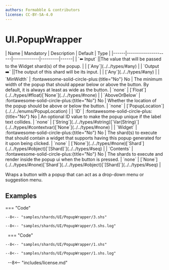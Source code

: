 ```yaml
---
authors: Formabble & contributors
license: CC-BY-SA-4.0
---
```



# UI.PopupWrapper

<div class="sh-parameters" markdown="1">
| Name | Mandatory | Description | Default | Type |
|------|---------------------|-------------|---------|------|
| `⬅️ Input` ||The value that will be passed to the Widget shard(s) of the popup. | | [`Any`](../../types/#any) |
| `Output ➡️` ||The output of this shard will be its input. | | [`Any`](../../types/#any) |
| `MinWidth` | :fontawesome-solid-circle-plus:{title="No"} No  | The minimum width of the popup that should appear below or above the button. By default, it is always at least as wide as the button. | `none` | [`Float`](../../types/#float)[`None`](../../types/#none) |
| `AboveOrBelow` | :fontawesome-solid-circle-plus:{title="No"} No  | Whether the location of the popup should be above or below the button. | `none` | [`PopupLocation`](../../../enums/PopupLocation) |
| `ID` | :fontawesome-solid-circle-plus:{title="No"} No  | An optional ID value to make the popup unique if the label text collides. | `none` | [`String`](../../types/#string)[`Var(String)`](../../types/#contextvar)[`None`](../../types/#none) |
| `Widget` | :fontawesome-solid-circle-plus:{title="No"} No  | The shard(s) to execute that should contain a widget that supports having this popup generated for it upon being clicked. | `none` | [`None`](../../types/#none)[`Shard`](../../types/#object)[`[Shard]`](../../types/#seq) |
| `Contents` | :fontawesome-solid-circle-plus:{title="No"} No  | The shards to execute and render inside the popup ui when the button is pressed. | `none` | [`None`](../../types/#none)[`Shard`](../../types/#object)[`[Shard]`](../../types/#seq) |

</div>

Wraps a button with a popup that can act as a drop-down menu or suggestion menu.

## Examples

=== "Code"

  ```x86asm linenums="1"
  --8<-- "samples/shards/UI/PopupWrapper/3.shs"
  ```

  ```
  --8<-- "samples/shards/UI/PopupWrapper/3.shs.log"
  ```
&nbsp;
=== "Code"

  ```x86asm linenums="1"
  --8<-- "samples/shards/UI/PopupWrapper/1.shs"
  ```

  ```
  --8<-- "samples/shards/UI/PopupWrapper/1.shs.log"
  ```
&nbsp;
--8<-- "includes/license.md"

